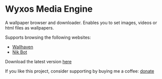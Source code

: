 # Wyxos Media Engine
A wallpaper browser and downloader. Enables you to set images, videos or html files as wallpapers.

Supports browsing the following websites:
- [Wallhaven](https://wallhaven.cc)
- [Nik Bot](https://nik.bot.nu)

Download the latest version [here](https://github.com/wyxos/media-engine-release/releases)

If you like this project, consider supporting by buying me a coffee: [donate](https://www.paypal.com/paypalme/my/profile)
